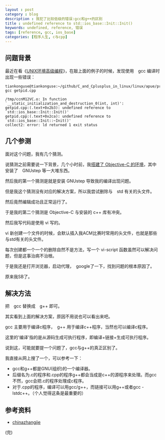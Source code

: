 ```yaml
---
layout : post 
category : blog
description : 我犯了比较低级的错误:gcc和g++的区别
title : undefined reference to std::ios_base::Init::Init()
keywords: undefined, reference, 错误
tags: [reference, gcc, ios_base]
categories: [程序人生, c与cpp]
---
```


## 问题背景


最近在看《[UNIX环境高级编程][C_and_Cplusplus_in_linux]》，在敲上面的例子的时候，发现使用　gcc 编译时出现一些错误：


```text
tiankonguse@tiankonguse:~/github/C_and_Cplusplus_in_linux/linux/apue/process$ gcc getpid.cpp 

/tmp/ccnM12VC.o: In function `__static_initialization_and_destruction_0(int, int)':
getpid.cpp:(.text+0x2b3): undefined reference to `std::ios_base::Init::Init()'
getpid.cpp:(.text+0x2ca): undefined reference to `std::ios_base::Init::~Init()'
collect2: error: ld returned 1 exit status

```

## 几个参测

面对这个问题，我有几个猜测。

说猜测之前需要说一下背景，几个小时前，我[搭建了 Objective-C 的环境][C_and_Cplusplus_in_linux]，其中安装了　GNUstep 等一大堆东西。

然后我的第一个猜测是就是安装 GNUstep 导致我的编译出现问题。

但是我这个猜测没有对应的解决方案，所以我尝试删除与　std 有关的头文件。

然后竟然编辑成功且正常运行了。

于是我的第二个猜测是 Objective-C 与安装的 c++ 库有冲突。

然后我写代码是使用 vi 写的。

vi 新创建一个文件的时候，会默认插入我ACM比赛时常用的头文件，也就是那些与std有关的头文件。

每次创建都一个一个的删除自然不是方法，写一个 vi-script 函数虽然可以解决问题，但是这事治病不治根。

于是我还是打开浏览器，启动代理，　google了一下，找到问题的根本原因了。

原来我SB了。

## 解决方法

把　gcc 替换成　g++ 即可。

其实看到上面的解决方案，原因不用说也可以看出来吧。

gcc 主要用于编译c程序，　g++ 用于编译c++程序，当然也可以编译c程序。

这里的'编译'指的是从源码生成可执行程序，即编译+链接+生成可执行程序。

说到这，可能就要提一个问题了，gcc与g++的真正区别了。


我直接从网上搜了一个，可以参考一下：

* gcc和g++都是GNU(组织)的一个编译器。
* 后缀名为.c的程序和.cpp的程序g++都会当成是c++的源程序来处理。而gcc不然，gcc会把.c的程序处理成c程序。
* 对于.cpp的程序，编译可以用gcc/g++，而链接可以用g++或者gcc -lstdc++。（个人觉得这条是最重要的）


## 参考资料

* [chinazhangjie][]

(完)

[C_and_Cplusplus_in_linux]: https://github.com/tiankonguse/C_and_Cplusplus_in_linux/tree/master/linux/apue
[C_and_Cplusplus_in_linux]: https://github.com/tiankonguse/C_and_Cplusplus_in_linux/tree/master/objective-c
[chinazhangjie]: http://www.cnblogs.com/chinazhangjie/archive/2011/05/23/2054598.html